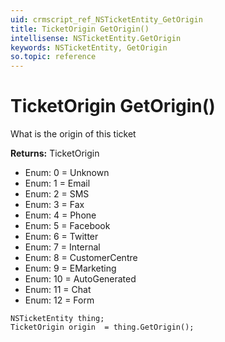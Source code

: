 ```yaml
---
uid: crmscript_ref_NSTicketEntity_GetOrigin
title: TicketOrigin GetOrigin()
intellisense: NSTicketEntity.GetOrigin
keywords: NSTicketEntity, GetOrigin
so.topic: reference
---
```


# TicketOrigin GetOrigin()

What is the origin of this ticket

**Returns:** TicketOrigin

* Enum: 0 = Unknown
* Enum: 1 = Email
* Enum: 2 = SMS
* Enum: 3 = Fax
* Enum: 4 = Phone
* Enum: 5 = Facebook
* Enum: 6 = Twitter
* Enum: 7 = Internal
* Enum: 8 = CustomerCentre
* Enum: 9 = EMarketing
* Enum: 10 = AutoGenerated
* Enum: 11 = Chat
* Enum: 12 = Form

```crmscript
NSTicketEntity thing;
TicketOrigin origin  = thing.GetOrigin();
```

